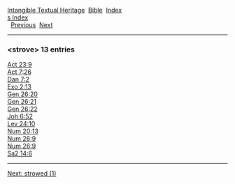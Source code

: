 [Intangible Textual Heritage](../../index)  [Bible](../index) 
[Index](index)   
[s Index](_s_)  
  [Previous](c11041)  [Next](c11043) 

------------------------------------------------------------------------

### &lt;strove&gt; 13 entries

[Act 23:9](../kjv/act023.htm#009)  
[Act 7:26](../kjv/act007.htm#026)  
[Dan 7:2](../kjv/dan007.htm#002)  
[Exo 2:13](../kjv/exo002.htm#013)  
[Gen 26:20](../kjv/gen026.htm#020)  
[Gen 26:21](../kjv/gen026.htm#021)  
[Gen 26:22](../kjv/gen026.htm#022)  
[Joh 6:52](../kjv/joh006.htm#052)  
[Lev 24:10](../kjv/lev024.htm#010)  
[Num 20:13](../kjv/num020.htm#013)  
[Num 26:9](../kjv/num026.htm#009)  
[Num 26:9](../kjv/num026.htm#009)  
[Sa2 14:6](../kjv/sa2014.htm#006)  

------------------------------------------------------------------------

[Next: strowed (1)](c11043)
